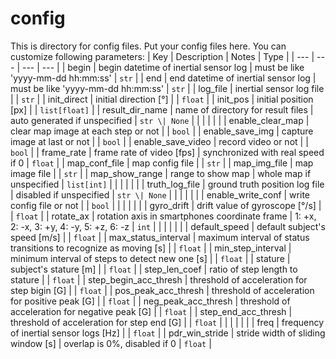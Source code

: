 # config
This is directory for config files.
Put your config files here.
You can customize following parameters:
| Key                   | Description                                                       | Notes                                    | Type          |
| ---                   | ---                                                               | ---                                      | ---           |
| begin                 | begin datetime of inertial sensor log                             | must be like 'yyyy-mm-dd hh:mm:ss'       | `str`         |
| end                   | end datetime of inertial sensor log                               | must be like 'yyyy-mm-dd hh:mm:ss'       | `str`         |
| log_file              | inertial sensor log file                                          |                                          | `str`         |
| init_direct           | initial direction [°]                                             |                                          | `float`       |
| init_pos              | initial position [px]                                             |                                          | `list[float]` |
| result_dir_name       | name of directory for result files                                | auto generated if unspecified            | `str \| None` |
|                       |                                                                   |                                          |               |
| enable_clear_map      | clear map image at each step or not                               |                                          | `bool`        |
| enable_save_img       | capture image at last or not                                      |                                          | `bool`        |
| enable_save_video     | record video or not                                               |                                          | `bool`        |
| frame_rate            | frame rate of video [fps]                                         | synchronized with real speed if 0        | `float`       |
| map_conf_file         | map config file                                                   |                                          | `str`         |
| map_img_file          | map image file                                                    |                                          | `str`         |
| map_show_range        | range to show map                                                 | whole map if unspecified                 | `list[int]`   |
|                       |                                                                   |                                          |               |
| truth_log_file        | ground truth position log file                                    | disabled if unspecified                  | `str \| None` |
|                       |                                                                   |                                          |               |
| enable_write_conf     | write config file or not                                          |                                          | `bool`        |
|                       |                                                                   |                                          |               |
| gyro_drift            | drift value of gyroscope [°/s]                                    |                                          | `float`       |
| rotate_ax             | rotation axis in smartphones coordinate frame                     | 1: +x, 2: -x, 3: +y, 4: -y, 5: +z, 6: -z | `int`         |
|                       |                                                                   |                                          |               |
| default_speed         | default subject's speed [m/s]                                     |                                          | `float`       |
| max_status_interval   | maximum interval of status transitions to recognize as moving [s] |                                          | `float`       |
| min_step_interval     | minimum interval of steps to detect new one [s]                   |                                          | `float`       |
| stature               | subject's stature [m]                                             |                                          | `float`       |
| step_len_coef         | ratio of step length to stature                                   |                                          | `float`       |
| step_begin_acc_thresh | threshold of acceleration for step bigin [G]                      |                                          | `float`       |
| pos_peak_acc_thresh   | threshold of acceleration for positive peak [G]                   |                                          | `float`       |
| neg_peak_acc_thresh   | threshold of acceleration for negative peak [G]                   |                                          | `float`       |
| step_end_acc_thresh   | threshold of acceleration for step end [G]                        |                                          | `float`       |
|                       |                                                                   |                                          |               |
| freq                  | frequency of inertial sensor logs [Hz]                            |                                          | `float`       |
| pdr_win_stride        | stride width of sliding window [s]                                | overlap is 0%, disabled if 0             | `float`       |
